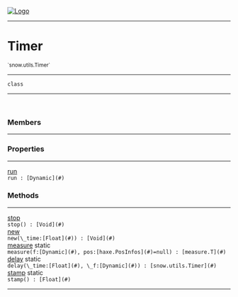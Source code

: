 
[![Logo](../../../images/logo.png)](../../../api/index.html)

---



<h1>Timer</h1>
<small>`snow.utils.Timer`</small>



---

`class`

---

&nbsp;
&nbsp;



<h3>Members</h3> <hr/>



<h3>Properties</h3> <hr/><span class="member apipage">
                <a name="run"><a class="lift" href="#run">run</a></a><div class="clear"></div><code class="signature apipage">run : [Dynamic](#)</code><br/></span>
            <span class="small_desc_flat"></span>



<h3>Methods</h3> <hr/><span class="method apipage">
            <a name="stop"><a class="lift" href="#stop">stop</a></a> <div class="clear"></div><code class="signature apipage">stop() : [Void](#)</code><br/><span class="small_desc_flat"></span>
        </span>
    <span class="method apipage">
            <a name="new"><a class="lift" href="#new">new</a></a> <div class="clear"></div><code class="signature apipage">new(\_time:[Float](#)<span></span>) : [Void](#)</code><br/><span class="small_desc_flat"></span>
        </span>
    <span class="method apipage">
            <a name="measure"><a class="lift" href="#measure">measure</a></a> <span class="inline-block static">static</span><div class="clear"></div><code class="signature apipage">measure(f:[Dynamic](#)<span></span>, pos:[haxe.PosInfos](#)<span>=null</span>) : [measure.T](#)</code><br/><span class="small_desc_flat"></span>
        </span>
    <span class="method apipage">
            <a name="delay"><a class="lift" href="#delay">delay</a></a> <span class="inline-block static">static</span><div class="clear"></div><code class="signature apipage">delay(\_time:[Float](#)<span></span>, \_f:[Dynamic](#)<span></span>) : [snow.utils.Timer](#)</code><br/><span class="small_desc_flat"></span>
        </span>
    <span class="method apipage">
            <a name="stamp"><a class="lift" href="#stamp">stamp</a></a> <span class="inline-block static">static</span><div class="clear"></div><code class="signature apipage">stamp() : [Float](#)</code><br/><span class="small_desc_flat"></span>
        </span>
    





---

&nbsp;
&nbsp;
&nbsp;
&nbsp;